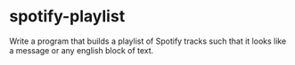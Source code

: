 # spotify-playlist
Write a program that builds a playlist of Spotify tracks such that it looks like a message or any english block of text.
